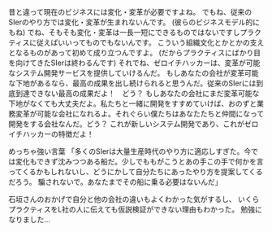 昔と違って現在のビジネスには変化・変革が必要ですよね。
でもね、従来のSIerのやり方では変化・変革が生まれないんです。
(彼らのビジネスモデル的にもね)
でね、そもそも変化・変革は一長一短にできるものではないですしプラクティスに従えばいいってものでもないんです。
こういう組織文化とかとかの支えとなるものがあって初めて成り立つんですよ。
(だからプラクティスにばかり目を向けてきたSIerは終わるんです)
それでね、ゼロイチハッカーは、変革が可能なシステム開発サービスを提供していけるんだ。
もしあなたの会社が変革可能な下地があるなら、最高の成果を出し続けられると思うんだ。従来のSIerには到底到達できない最高の成果だよ！　どう？
もしあなたの会社にまだ変革可能な下地がなくても大丈夫だよ。私たちと一緒に開発をすすめていけば、おのずと業務変革が可能な会社になれるよ。それぐらい僕たちはあなたたちと仲間になって開発をする会社なんだ。どう？
これが新しいシステム開発であり、これがゼロイチハッカーの特徴だよ！


めっちゃ強い言葉
「多くのSIerは大量生産時代のやり方に適応しすぎた。今では変化もできず沈みつつある船だ。少しでももがこうとあの手この手で何かを言ってくるかもしれないし、どうにかして自分たちにあったやり方を提案してくるだろう。
  騙されないで。あなたまでその船に乗る必要はないんだ」



石垣さんのおかげで自分と他の会社の違いもよくわかった気がするし、
いくらプラクティスをL社の人に伝えても仮説検証ができない理由もわかった。
勉強になりました…